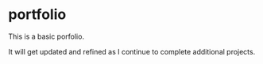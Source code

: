 # portfolio

This is a basic porfolio. 

It will get updated and refined as I continue to complete additional projects. 